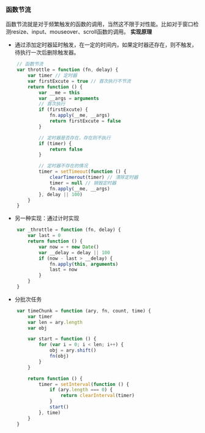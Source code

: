 ### 函数节流
函数节流就是对于频繁触发的函数的调用，当然这不限于对性能。比如对于窗口检测resize、input、mouseover、scroll函数的调用。
**实现原理**
* 通过添加定时器延时触发，在一定的时间内，如果定时器还存在，则不触发，待执行一次后删除触发器。
```javascript
	// 函数节流
	var throttle = function (fn, delay) {
		var timer // 定时器
		var firstExcute = true // 首次执行不节流
		return function () {
			var __me = this
			var __args = arguments
			// 首次执行
			if (firstExcute) {
				fn.apply(__me, __args)
				return firstExcute = false
			}

			// 定时器是否存在，存在则不执行
			if (timer) {
				return false
			}

			// 定时器不存在的情况
			timer = setTimeout(function () {
				clearTimerout(timer) // 清除定时器
				timer = null // 销毁定时器
				fn.apply(__me, __args)
			}, delay || 100)
		}
	}
```

* 另一种实现：通过计时实现

```javascript
	var _throttle = function (fn, delay) {
		var last = 0
		return function () {
			var now = + new Date()
			var __delay = delay || 100
			if (now - last > __delay) {
				fn.apply(this, arguments)
				last = now
			}
		}
	}	

```

* 分批次任务

```javascript
	var timeChunk = function (ary, fn, count, time) {
		var timer
		var len = ary.length
		var obj

		var start = function () {
			for (var i = 0; i < len; i++) {
				obj = ary.shift()
				fn(obj)
			}
		}

		return function () {
			timer = setInterval(function () {
				if (ary.length === 0) {
					return clearInterval(timer)
				}
				start()
			}, time)
		}
	}
```